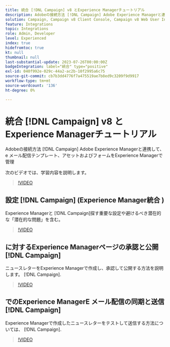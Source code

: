 ```yaml
---
title: 統合 [!DNL Campaign] v8 とExperience Managerチュートリアル
description: Adobeの接続方法 [!DNL Campaign] Adobe Experience Managerと連携して、e メール配信テンプレート、アセットおよびフォームをExperience Managerで管理
solution: Campaign, Campaign v8 Client Console, Campaign v8 Web User Interface, Experience Manager
feature: Integrations
topic: Integrations
role: Admin, Developer
level: Experienced
index: true
hidefromtoc: true
kt: null
thumbnail: null
last-substantial-update: 2023-07-26T00:00:00Z
badgeIntegration: label="統合" type="positive"
exl-id: 040f992e-029c-44a2-ac2b-10f2995a6c75
source-git-commit: cb7b3dd4776f7a475519ae7b8ed9c3209f9d9917
workflow-type: tm+mt
source-wordcount: '136'
ht-degree: 0%

---
```


# 統合 [!DNL Campaign] v8 とExperience Managerチュートリアル

Adobeの接続方法 [!DNL Campaign] Adobe Experience Managerと連携して、e メール配信テンプレート、アセットおよびフォームをExperience Managerで管理

次のビデオでは、学習内容を説明します。

>[!VIDEO](https://video.tv.adobe.com/v/340319?quality=12&learn=on)

## 設定 [!DNL Campaign] (Experience Manager統合 )

Experience Managerと [!DNL Campaign]探す重要な設定や避けるべき潜在的な「潜在的な問題」を含む。

>[!VIDEO](https://video.tv.adobe.com/v/340121?quality=12&learn=on)

## に対するExperience Managerページの承認と公開 [!DNL Campaign]

ニュースレターをExperience Managerで作成し、承認して公開する方法を説明します。 [!DNL Campaign].

>[!VIDEO](https://video.tv.adobe.com/v/340678?quality=12&learn=on)

## でのExperience ManagerE メール配信の同期と送信 [!DNL Campaign]

Experience Managerで作成したニュースレターをテストして送信する方法については、 [!DNL Campaign].

>[!VIDEO](https://video.tv.adobe.com/v/340151?quality=12&learn=on)
